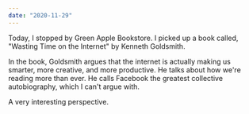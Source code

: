 ```yaml
---
date: "2020-11-29"
---
```


Today, I stopped by Green Apple Bookstore. I picked up a book called, "Wasting Time
on the Internet" by Kenneth Goldsmith.

In the book, Goldsmith argues that the internet is actually making us smarter, more
creative, and more productive. He talks about how we're reading more than ever. He
calls Facebook the greatest collective autobiography, which I can't argue with.

A very interesting perspective.
